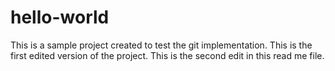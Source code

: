 # hello-world
This is a sample project created to test the git implementation.
This is the first edited version of the project.
This is the second edit in this read me file.

